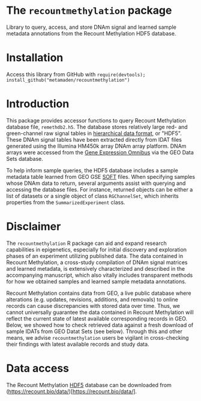 # The `recountmethylation` package
Library to query, access, and store DNAm signal and learned sample metadata annotations from the Recount Methylation HDF5 database.

# Installation

Access this library from GitHub with 
`require(devtools); install_github("metamaden/recountmethylation")`

# Introduction

This package provides accessor functions to query Recount Methylation 
database file, `remethdb2.h5`. The database stores relatively large red- and 
green-channel raw signal tables in 
[hierarchical data format](https://www.hdfgroup.org/), or "HDF5". These DNAm 
signal tables have been extracted directly from IDAT files generated using the 
Illumina HM450k array DNAm array platform. DNAm arrays were accessed from 
the [Gene Expression Omnibus](https://www.ncbi.nlm.nih.gov/geo/) via the 
GEO Data Sets database.

To help inform sample queries, the HDF5 database includes a sample metadata 
table learned from GEO GSE 
[SOFT](https://www.ncbi.nlm.nih.gov/geo/info/soft.html) files. 
When specifying samples whose DNAm data to return, several arguments assist 
with querying and accessing the database files. For instance, returned objects 
can be either a list of datasets or a single object of class `RGChannelSet`, 
which inherits properties from the `SummarizedExperiment` class.

# Disclaimer

The `recountmethylation` R package can aid and expand research capabilities 
in epigenetics, especially for initial discovery and exploration phases of an 
experiment utilizing published data. The data contained in Recount Methylation, 
a cross-study compilation of DNAm signal matrices and learned metadata, is 
extensively characterized and described in the accompanying manuscript, which 
also vitally includes transparent methods for how we obtained samples and 
learned sample metadata annotations. 

Recount Methylation contains data from GEO, a live public database where 
alterations (e.g. updates, revisions, additions, and removals) to online 
records can cause discrepancies with stored data over time. Thus, we cannot 
universally guarantee the data contained in Recount Methylation will reflect 
the current state of latest available corresponding records in GEO. Below, 
we showed how to check retrieved data against a fresh download of sample 
IDATs from GEO Datat Sets (see below). Through this and other means, we 
advise `recountmethylation` users be vigilant in cross-checking their findings 
with latest available records and study data.

# Data access

The Recount Methylation [HDF5](https://www.hdfgroup.org/) database can be downloaded from (https://recount.bio/data/)[https://recount.bio/data/].
